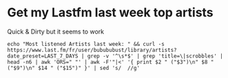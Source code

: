 # Get my Lastfm last week top artists

Quick & Dirty but it seems to work

    echo "Most listened Artists last week: " && curl -s https://www.last.fm/fr/user/bubububust/library/artists?date_preset=LAST_7_DAYS | grep -v '^\s*$' | grep 'title=\|scrobbles' | head -n6 | awk 'ORS=" "' | awk -F'"|<' '{ print $2 " ("$3")\n" $8 " ("$9")\n" $14 " ("$15")" }' | sed 's/  //g'


